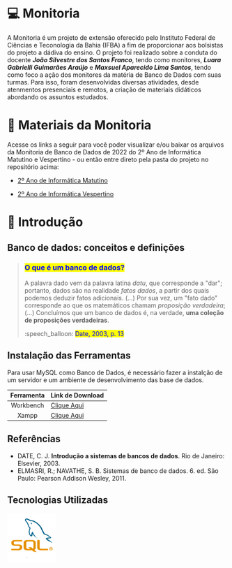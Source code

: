 # 💻 Monitoria

A Monitoria é um projeto de extensão oferecido pelo Instituto Federal de Ciências e Teconologia da Bahia (IFBA) a fim de proporcionar aos bolsistas do projeto a dádiva do ensino. O projeto foi realizado sobre a conduta do docente ***João Silvestre dos Santos Franco***, tendo como monitores, ***Luara Gabrielli Guimarães Araújo*** e ***Maxsuel Aparecido Lima Santos***, tendo como foco a ação dos monitores da matéria de Banco de Dados com suas turmas. Para isso, foram desenvolvidas diversas atividades, desde atenmentos presenciais e remotos, a criação de materiais didáticos abordando os assuntos estudados.

# 📕 Materiais da Monitoria
Acesse os links a seguir para você poder visualizar e/ou baixar os arquivos da Monitoria de Banco de Dados de 2022 do 2º Ano de Informática Matutino e Vespertino - ou então entre direto pela pasta do projeto no repositório acima:
* <a href="https://github.com/francojoao/BD/tree/main/Materiais%20da%20Monitoria/2%C2%BA%20Ano%20de%20Inform%C3%A1tica%20Matutino%202022%20-%20Maxsuel%20Santos" rel="author">2º Ano de Informática Matutino<a>

* <a href="https://github.com/francojoao/BD/tree/main/Materiais%20da%20Monitoria/2%C2%BA%20Ano%20de%20Inform%C3%A1tica%20Vespertino%202022%20-%20Luara%20Gabrielli" rel="author">2º Ano de Informática Vespertino<a>

# 🚪 Introdução

## Banco de dados: conceitos e definições&#x20;

> ### <mark style="color:blue;">O que é um banco de dados?</mark>&#x20;
>
> A palavra dado vem da palavra latina _datu_, que corresponde a "dar"; portanto, dados são na realidade _fatos dados_, a partir dos quais podemos deduzir fatos adicionais. (...) Por sua vez, um "fato dado" corresponde ao que os matemáticos chamam _proposição verdadeira_; (...) Concluímos que um banco de dados é, na verdade, **uma coleção de proposições verdadeiras**.&#x20;
>
> :speech\_balloon: <mark style="color:blue;">Date, 2003, p. 13</mark>

## Instalação das Ferramentas 
Para usar MySQL como Banco de Dados, é necessário fazer a instalção de um servidor e um ambiente de desenvolvimento das base de dados. 

Ferramenta | Link de Download
:---: | :---
Workbench | <a href="https://dev.mysql.com/downloads/workbench/" target="_blank">Clique Aqui</a>
Xampp | <a href="https://www.apachefriends.org/pt_br/index.html" target="_blank">Clique Aqui</a>

## Referências

* DATE, C. J. **Introdução a sistemas de bancos de dados**. Rio de Janeiro: Elsevier, 2003.
* ELMASRI, R.; NAVATHE, S. B. Sistemas de banco de dados. 6. ed. São Paulo: Pearson Addison Wesley, 2011.

## Tecnologias Utilizadas
![icon](https://github.com/Maxsuel-Santos/Maxsuel-Santos/blob/main/_GitHub/img/sql-logo.svg)
